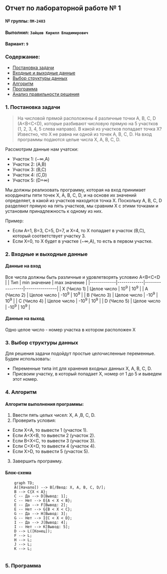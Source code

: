 ## Отчет по лабораторной работе № 1

#### № группы: `ПМ-2403`

#### Выполнил: `Зайцев Кирилл Владимирович`

#### Вариант: `9`

### Cодержание:

- [Постановка задачи](#1-постановка-задачи)
- [Входные и выходные данные](#2-входные-и-выходные-данные)
- [Выбор структуры данных](#3-выбор-структуры-данных)
- [Алгоритм](#4-алгоритм)
- [Программа](#5-программа)
- [Анализ правильности решения](#6-анализ-правильности-решения)

### 1. Постановка задачи
> На числовой прямой расположены 4 различные точки A, B, C, D
(A<B<C<D), которые разбивают числовую прямую на 5 участков (1, 2, 3, 4, 5
слева направо). В какой из участков попадает точка X? Известно, что X не
равна ни одной из точек A, B, C, D. На вход программы подаются целые числа
X, A, B, C, D.

Рассмотрим данные нам учатски:
- Участок 1: (−∞,A)
- Участок 2: (A,B)
- Участок 3: (B,C)
- Участок 4: (C,D)
- Участок 5: (D+∞)

Мы должны реализовать программу, которая на вход принимает координаты пяти точек X, A, B, C, D, и на основе их значений определяет, в какой из участков находится точка X. Поскольку A, B, C, D разделяют прямую на пять участков, мы сравним X с этими точками и установим принадлежность к одному из них.

Пример:
-	Если A=1, B=3, C=5, D=7, и X=4, то X попадает в участок (B,C), который соответствует участку 3.
-	Если X=0, то X будет в участке (−∞,A), то есть в первом участке.

### 2. Входные и выходные данные
#### Данные на вход
Все числа должны быть различные и удовлетворять условию A<B<C<D
|             | Тип         | min значение    | max значение   |
|-------------|-------------|-----------------|----------------|
| X (Число 1) | Целое число | 10<sup>9</sup>  | 10<sup>9</sup> |
| A (Число 2) | Целое число | -10<sup>9</sup> | 10<sup>9</sup> |
| B (Число 3) | Целое число | -10<sup>9</sup> | 10<sup>9</sup> |
| C (Число 4) | Целое число | -10<sup>9</sup> | 10<sup>9</sup> |
| D (Число 5) | Целое число | -10<sup>9</sup> | 10<sup>9</sup> |

#### Данные на выход
Одно целое число - номер участка в котором расположен X

### 3. Выбор структуры данных
Для решения задачи подойдут простые целочисленные переменные. Будем использовать:
-	Переменные типа int для хранения входных данных X, A, B, C, D.
-	Присвоим участку, в который попадает X, номер от 1 до 5 и выведем этот номер.

### 4. Алгоритм
#### Алгоритм выполнения программы:
1. Ввести пять целых чисел: X, A ,B, C, D.
2. Проверить условия:
- Если X<A, то вывести 1 (участок 1).
-	Если A<X<B, то вывести 2 (участок 2).
-	Если B<X<C, то вывести 3 (участок 3).
-	Если C<X<D, то вывести 4 (участок 4).
-	Если X>D, то вывести 5 (участок 5).
3.  Завершить программу.
 	
#### Блок-схема
```mermaid
 	graph TD;
    A([Начало]) --> B[/Ввод: X, A, B, C, D/];
    B --> C{X < A};
    C -- Да --> D[Вывод: 1];
    C -- Нет --> E{A < X < B};
    E -- Да --> F[Вывод: 2];
    E -- Нет --> G{B < X < C};
    G -- Да --> H[Вывод: 3];
    G -- Нет --> I{C < X < D};
    I -- Да --> J[Вывод: 4];
    I -- Нет --> K[Вывод: 5];
    D --> L([Конец]);
    F --> L;
    H --> L;
    J --> L;
    K --> L;


```
### 5. Программа


